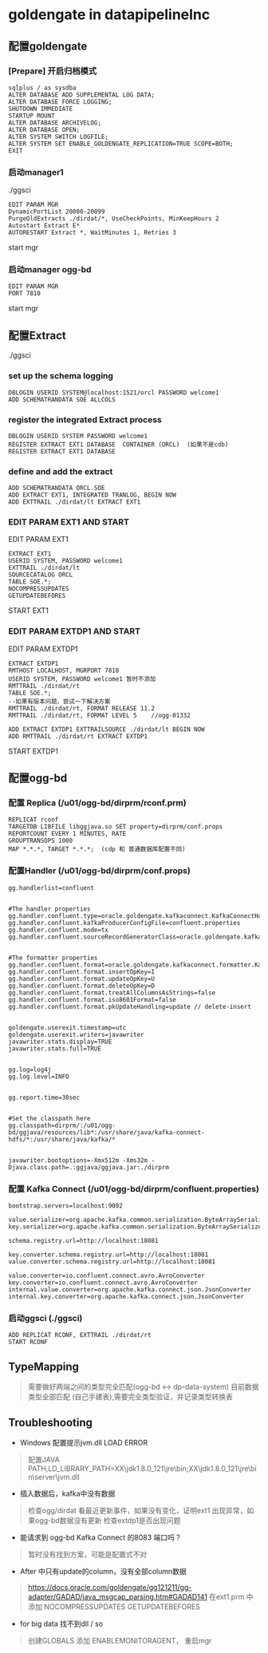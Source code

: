 # goldengate in datapipelineInc


## 配置goldengate
### [Prepare] 开启归档模式
```
sqlplus / as sysdba
ALTER DATABASE ADD SUPPLEMENTAL LOG DATA;
ALTER DATABASE FORCE LOGGING;
SHUTDOWN IMMEDIATE
STARTUP MOUNT
ALTER DATABASE ARCHIVELOG;
ALTER DATABASE OPEN;
ALTER SYSTEM SWITCH LOGFILE;
ALTER SYSTEM SET ENABLE_GOLDENGATE_REPLICATION=TRUE SCOPE=BOTH;
EXIT
```
### 启动manager1
./ggsci
```
EDIT PARAM MGR
DynamicPortList 20000-20099
PurgeOldExtracts ./dirdat/*, UseCheckPoints, MinKeepHours 2
Autostart Extract E*
AUTORESTART Extract *, WaitMinutes 1, Retries 3
```
start mgr
### 启动manager ogg-bd
```
EDIT PARAM MGR
PORT 7810
```
start mgr

## 配置Extract
./ggsci
### set up the schema logging
```
DBLOGIN USERID SYSTEM@localhost:1521/orcl PASSWORD welcome1
ADD SCHEMATRANDATA SOE ALLCOLS
```

### register the integrated Extract process
```
DBLOGIN USERID SYSTEM PASSWORD welcome1
REGISTER EXTRACT EXT1 DATABASE  CONTAINER (ORCL)  (如果不是cdb) REGISTER EXTRACT EXT1 DATABASE
```
### define and add the extract
```
ADD SCHEMATRANDATA ORCL.SOE
ADD EXTRACT EXT1, INTEGRATED TRANLOG, BEGIN NOW
ADD EXTTRAIL ./dirdat/lt EXTRACT EXT1
```
### EDIT PARAM EXT1 AND START
EDIT PARAM EXT1 
```
EXTRACT EXT1
USERID SYSTEM, PASSWORD welcome1
EXTTRAIL ./dirdat/lt
SOURCECATALOG ORCL
TABLE SOE.*;
NOCOMPRESSUPDATES
GETUPDATEBEFORES
```
START EXT1

###   EDIT PARAM EXTDP1 AND START
EDIT PARAM EXTDP1
```
EXTRACT EXTDP1
RMTHOST LOCALHOST, MGRPORT 7810
USERID SYSTEM, PASSWORD welcome1 暂时不添加
RMTTRAIL ./dirdat/rt
TABLE SOE.*;
--如果有版本问题，尝试一下解决方案
RMTTRAIL ./dirdat/rt, FORMAT RELEASE 11.2
RMTTRAIL ./dirdat/rt, FORMAT LEVEL 5    //ogg-01332
```

```
ADD EXTRACT EXTDP1 EXTTRAILSOURCE ./dirdat/lt BEGIN NOW
ADD RMTTRAIL ./dirdat/rt EXTRACT EXTDP1
```
START EXTDP1

## 配置ogg-bd
### 配置 Replica (/u01/ogg-bd/dirprm/rconf.prm)
```
REPLICAT rconf
TARGETDB LIBFILE libggjava.so SET property=dirprm/conf.props
REPORTCOUNT EVERY 1 MINUTES, RATE
GROUPTRANSOPS 1000
MAP *.*.*, TARGET *.*.*;  (cdp 和 普通数据库配置不同)
```
### 配置Handler (/u01/ogg-bd/dirprm/conf.props)
```
gg.handlerlist=confluent


#The handler properties
gg.handler.confluent.type=oracle.goldengate.kafkaconnect.KafkaConnectHandler
gg.handler.confluent.kafkaProducerConfigFile=confluent.properties
gg.handler.confluent.mode=tx
gg.handler.confluent.sourceRecordGeneratorClass=oracle.goldengate.kafkaconnect.DefaultSourceRecordGenerator


#The formatter properties
gg.handler.confluent.format=oracle.goldengate.kafkaconnect.formatter.KafkaConnectFormatter
gg.handler.confluent.format.insertOpKey=I
gg.handler.confluent.format.updateOpKey=U
gg.handler.confluent.format.deleteOpKey=D
gg.handler.confluent.format.treatAllColumnsAsStrings=false
gg.handler.confluent.format.iso8601Format=false
gg.handler.confluent.format.pkUpdateHandling=update // delete-insert


goldengate.userexit.timestamp=utc
goldengate.userexit.writers=javawriter
javawriter.stats.display=TRUE
javawriter.stats.full=TRUE


gg.log=log4j
gg.log.level=INFO


gg.report.time=30sec


#Set the classpath here
gg.classpath=dirprm/:/u01/ogg-bd/ggjava/resources/lib*:/usr/share/java/kafka-connect-hdfs/*:/usr/share/java/kafka/*


javawriter.bootoptions=-Xmx512m -Xms32m -Djava.class.path=.:ggjava/ggjava.jar:./dirprm
```

### 配置 Kafka Connect  (/u01/ogg-bd/dirprm/confluent.properties)
```
bootstrap.servers=localhost:9092

value.serializer=org.apache.kafka.common.serialization.ByteArraySerializer
key.serializer=org.apache.kafka.common.serialization.ByteArraySerializer

schema.registry.url=http://localhost:18081

key.converter.schema.registry.url=http://localhost:18081
value.converter.schema.registry.url=http://localhost:18081

value.converter=io.confluent.connect.avro.AvroConverter
key.converter=io.confluent.connect.avro.AvroConverter
internal.value.converter=org.apache.kafka.connect.json.JsonConverter
internal.key.converter=org.apache.kafka.connect.json.JsonConverter
```

### 启动ggsci (./ggsci)
```
ADD REPLICAT RCONF, EXTTRAIL ./dirdat/rt
START RCONF
```


## TypeMapping
> 需要做好两端之间的类型完全匹配(ogg-bd <-> dp-data-system)
> 目前数据类型全部匹配 (自己手建表),需要完全类型验证，并记录类型转换表



## Troubleshooting
* Windows 配置提示jvm.dll LOAD ERROR
> 配置JAVA PATH,LD_LIBRARY_PATH=XX\jdk1.8.0_121\jre\bin;XX\jdk1.8.0_121\jre\bin\server\jvm.dll

* 插入数据后，kafka中没有数据
> 检查ogg/dirdat 看最近更新事件，如果没有变化，证明ext1 出现异常，如果ogg-bd数据没有更新 检查extdp1是否出现问题

* 能请求到 ogg-bd Kafka Connect 的8083 端口吗？
> 暂时没有找到方案，可能是配置式不对

* After 中只有update的column，没有全部column数据
> https://docs.oracle.com/goldengate/gg121211/gg-adapter/GADAD/java_msgcap_parsing.htm#GADAD141
> 在ext1.prm 中添加 NOCOMPRESSUPDATES   GETUPDATEBEFORES

* for big data 找不到dll / so
> 创建GLOBALS 添加 ENABLEMONITORAGENT， 重启mgr
